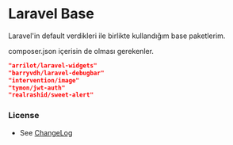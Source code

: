 # Laravel Base

Laravel'in default verdikleri ile birlikte kullandığım base paketlerim.

composer.json içerisin de olması gerekenler.

```json
"arrilot/laravel-widgets"
"barryvdh/laravel-debugbar"
"intervention/image"
"tymon/jwt-auth"
"realrashid/sweet-alert"
```

### License
- See [ChangeLog](https://github.com/mustafa-m-ugur/laravel-base/blob/main/LICENSE)